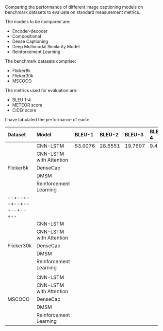 Comparing the performance of different image captioning models on benchmark datasets to evaluate on standard measurement metrics.

The models to be compared are:

- Encoder-decoder
- Compositional
- Dense Captioning
- Deep Multimodal Similarity Model
- Reinforcement Learning

The benchmark datasets comprise:
- Flicker8k
- Flicker30k
- MSCOCO

The metrics used for evaluation are:

* BLEU 1-4
* METEOR score
* CIDEr score


I have tabulated the performance of each:

| Dataset | Model | BLEU-1 | BLEU-2 | BLEU-3 | BLEU-4 | METEOR | CIDEr |
|:--------|:--------|:--------|:--------|:--------|:--------|:--------|:--------|
| | CNN-LSTM | 53.0076 | 28.6551 | 19.7607 | 9.4241 | | |
| | CNN-LSTM with Attention | | | | | | |
| Flicker8k | DenseCap | | | | | | |
| | DMSM | | | | | | |
| | Reinforcement Learning | | | | | | |
|--+--+--+--+--+--+--+--|
| | CNN-LSTM | | | | | | |
| | CNN-LSTM with Attention | | | | | | |
| Flicker30k | DenseCap | | | | | | |
| | DMSM | | | | | | |
| | Reinforcement Learning | | | | | | |
| | | | | | | | |
| | CNN-LSTM | | | | | | |
| | CNN-LSTM with Attention | | | | | | |
| MSCOCO | DenseCap | | | | | | |
| | DMSM | | | | | | |
| | Reinforcement Learning | | | | | | |
